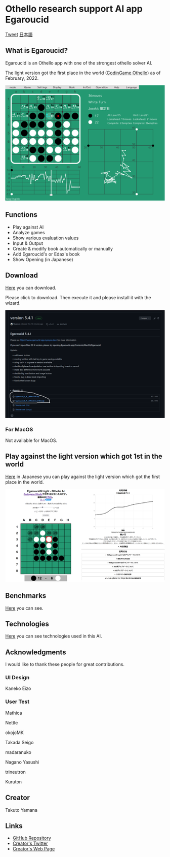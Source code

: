 # Othello research support AI app Egaroucid

<a href="https://twitter.com/share?ref_src=twsrc%5Etfw" class="twitter-share-button" data-text="Othello research support AI app Egaroucid" data-url="https://www.egaroucid-app.nyanyan.dev/" data-hashtags="egaroucid" data-related="takuto_yamana,Nyanyan_Cube" data-show-count="false">Tweet</a><script async src="https://platform.twitter.com/widgets.js" charset="utf-8"></script> <a href=./../ja/>日本語</a>

## What is Egaroucid?

Egaroucid is an Othello app with one of the strongest othello solver AI. 

The light version got the first place in the world ([CodinGame Othello](https://www.codingame.com/multiplayer/bot-programming/othello-1/leaderboard)) as of February, 2022.

![Display](./../img/app_en.png)

 

## Functions

* Play against AI
* Analyze games
* Show various evaluation values
* Input & Output
* Create & modify book automatically or manually
* Add Egaroucid's or Edax's book
* Show Opening (in Japanese)



## Download

[Here](https://github.com/Nyanyan/Egaroucid/releases) you can download.

Please click to download. Then execute it and please install it with the wizard.

![download](./../img/download.png)



### For MacOS

Not available for MacOS.



## Play against the light version which got 1st in the world

[Here](https://www.egaroucid.nyanyan.dev/) in Japanese you can play against the light version which got the first place in the world.

![egaroucid light](./../img/egaroucid_light.png)



## Benchmarks

[Here](./../benchmark/) you can see.



## Technologies

[Here](./../technology/) you can see technologies used in this AI.



## Acknowledgments

I would like to thank these people for great contributions.

### UI Design

Kaneko Eizo

### User Test

Mathica

Nettle

okojoMK

Takada Seigo

madaranuko

Nagano Yasushi

trineutron

Kuruton



## Creator

Takuto Yamana



## Links

* [GitHub Repository](https://github.com/Nyanyan/Egaroucid)
* [Creator's Twitter](https://twitter.com/takuto_yamana)
* [Creator's Web Page](https://nyanyan.github.io/)

